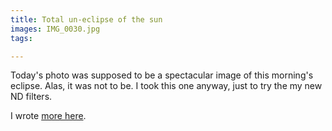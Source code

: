 ```yaml
---
title: Total un-eclipse of the sun
images: IMG_0030.jpg
tags:

---
```

Today's photo was supposed to be a spectacular image of this morning's eclipse. Alas, it was not to be. I took this one anyway, just to try the my new ND filters.

I wrote [more here](/diary/partial-solar-eclipse).